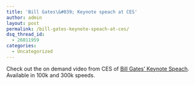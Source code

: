 ```yaml
---
title: 'Bill Gates\&#039; Keynote speach at CES'
author: admin
layout: post
permalink: /bill-gates-keynote-speach-at-ces/
dsq_thread_id:
  - 26011959
categories:
  - Uncategorized
---
```

Check out the on demand video from CES of [Bill Gates&#8217; Keynote Speach][1]. Available in 100k and 300k speeds.

 [1]: http://www.microsoft.com/athome/ces2005/default.mspx